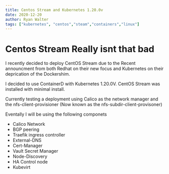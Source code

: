 ```yaml
---
title: Centos Stream and Kubernetes 1.20.0v
date: 2020-12-20
author: Ryan Walter
tags: ["kubernetes", "centos","steam","containers","linux"]
---
```


# Centos Stream Really isnt that bad

I recently decided to deploy CentOS Stream due to the Recent announcment from both Redhat on their new focus and Kubernetes on their deprication of the Dockershim.

I decided to use ContainerD with Kubernetes 1.20.0V. CentOS Stream was installed with minimal install.

Currently testing a deployment using Calico as the network manager and the nfs-client-provisioner (Now known as the nfs-subdir-client-provisoner)

Eventally I will be using the following componets

- Calico Network
- BGP peering
- Traefik ingress controller
- External-DNS
- Cert-Manager
- Vault Secret Manager
- Node-Discovery
- HA Control node
- Kubevirt
